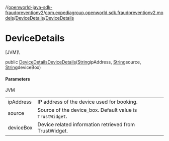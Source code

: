 //[openworld-java-sdk-fraudpreventionv2](../../../index.md)/[com.expediagroup.openworld.sdk.fraudpreventionv2.models](../index.md)/[DeviceDetails](index.md)/[DeviceDetails](-device-details.md)

# DeviceDetails

[JVM]\

public [DeviceDetails](index.md)[DeviceDetails](-device-details.md)([String](https://docs.oracle.com/javase/8/docs/api/java/lang/String.html)ipAddress, [String](https://docs.oracle.com/javase/8/docs/api/java/lang/String.html)source, [String](https://docs.oracle.com/javase/8/docs/api/java/lang/String.html)deviceBox)

#### Parameters

JVM

| | |
|---|---|
| ipAddress | IP address of the device used for booking. |
| source | Source of the device_box. Default value is `TrustWidget`. |
| deviceBox | Device related information retrieved from TrustWidget. |
